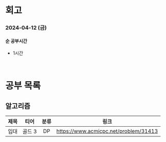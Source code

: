 # 회고

### 2024-04-12 (금)

#### 순 공부시간

- 1시간

<br>

# 공부 목록

## 알고리즘

| 제목 |  티어  | 분류 |                 링크                  |
| :--: | :----: | :--: | :-----------------------------------: |
| 입대 | 골드 3 |  DP  | https://www.acmicpc.net/problem/31413 |
